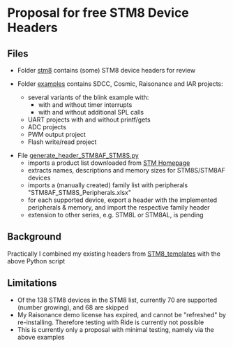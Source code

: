 # Proposal for free STM8 Device Headers

## Files

- Folder [stm8](https://github.com/STM8-SPL-license/discussion/tree/master/Header/stm8) contains (some) STM8 device headers for review

- Folder [examples](https://github.com/STM8-SPL-license/discussion/tree/master/Header/examples/stm8af_stm8s) contains SDCC, Cosmic, Raisonance and IAR projects:
  - several variants of the blink example with:
    - with and without timer interrupts
    - with and without additional SPL calls
  - UART projects with and without printf/gets
  - ADC projects 
  - PWM output project 
  - Flash write/read project

<!--- 
- File [doxygen/html/index.html](https://github.com/STM8-SPL-license/discussion/tree/master/Header/doxygen/html/index.html) contains a doxygen generated reference for the device headers
  - this is work in (early) progress, so any advice is highly appreciated! 
-->

- File [generate_header_STM8AF_STM8S.py](https://github.com/STM8-SPL-license/discussion/blob/master/Header/generate_header_STM8AF_STM8S.py)
  - imports a product list downloaded from [STM Homepage](https://www.st.com/content/st_com/en/products/microcontrollers/stm8-8-bit-mcus.html)
  - extracts names, descriptions and memory sizes for STM8S/STM8AF devices
  - imports a (manually created) family list with peripherals "STM8AF_STM8S_Peripherals.xlsx"
  - for each supported device, export a header with the implemented peripherals & memory, and import the respective family header
  - extension to other series, e.g. STM8L or STM8AL, is pending


## Background

Practically I combined my existing headers from [STM8_templates](https://github.com/gicking/STM8_templates) with the above Python script


## Limitations

- Of the 138 STM8 devices in the STM8 list, currently 70 are supported (number growing), and 68 are skipped 
- My Raisonance demo license has expired, and cannot be "refreshed" by re-installing. Therefore testing with Ride is currently not possible
- This is currently only a proposal with minimal testing, namely via the above examples 

